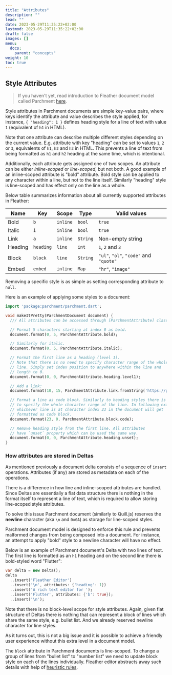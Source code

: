 ```yaml
---
title: "Attributes"
description: ""
lead: ""
date: 2023-05-29T11:35:22+02:00
lastmod: 2023-05-29T11:35:22+02:00
draft: false
images: []
menu:
  docs:
    parent: "concepts"
weight: 10
toc: true
---
```


## Style Attributes

> If you haven't yet, read introduction to Fleather document model called
> Parchment [here](data-and-document.md).

Style attributes in Parchment documents are simple key-value pairs, where
keys identify the attribute and value describes the style applied, for
instance, `{ "heading": 1 }` defines heading style for a line of
text with value `1` (equivalent of `h1` in HTML).

Note that one attribute can describe multiple different styles depending
on the current value. E.g. attribute with key "heading" can be set to values
`1`, `2` or `3`, equivalents of `h1`, `h2` and `h3` in HTML. This prevents
a line of text from being formatted as `h1` and `h2` heading at the same time,
which is intentional.

Additionally, each attribute gets assigned one of two scopes. An
attribute can be either *inline-scoped* or *line-scoped*, but not both.
A good example of an inline-scoped attribute is "bold" attribute. Bold
style can be applied to any character within a line, but not to the
line itself. Similarly "heading" style is line-scoped and has effect
only on the line as a whole.

Below table summarizes information about all currently supported
attributes in Fleather:

| Name    | Key       | Scope    | Type     | Valid values                           |
| ------- | --------- | -------- | -------- | -------------------------------------- |
| Bold    | `b`       | `inline` | `bool`   | `true`                                 |
| Italic  | `i`       | `inline` | `bool`   | `true`                                 |
| Link    | `a`       | `inline` | `String` | Non-empty string                       |
| Heading | `heading` | `line`   | `int`    | `1`, `2` and `3`                       |
| Block   | `block`   | `line`   | `String` | `"ul"`, `"ol"`, `"code"` and `"quote"` |
| Embed   | `embed`   | `inline` | `Map`    | `"hr"`, `"image"`                      |

Removing a specific style is as simple as setting corresponding
attribute to `null`.

Here is an example of applying some styles to a document:

```dart
import 'package:parchment/parchment.dart';

void makeItPretty(ParchmentDocument document) {
  /// All attributes can be accessed through [ParchmentAttribute] class.

  // Format 5 characters starting at index 0 as bold.
  document.format(0, 5, ParchmentAttribute.bold);

  // Similarly for italic.
  document.format(0, 5, ParchmentAttribute.italic);

  // Format the first line as a heading (level 1).
  // Note that there is no need to specify character range of the whole
  // line. Simply set index position to anywhere within the line and
  // length to 0.
  document.format(0, 0, ParchmentAttribute.heading.level1);

  // Add a link:
  document.format(10, 15, ParchmentAttribute.link.fromString('https://github.com'));

  // Format a line as code block. Similarly to heading styles there is no need
  // to specify the whole character range of the line. In following example:
  // whichever line is at character index 23 in the document will get
  // formatted as code block.
  document.format(23, 0, ParchmentAttribute.block.code);

  // Remove heading style from the first line. All attributes
  // have `unset` property which can be used the same way.
  document.format(0, 0, ParchmentAttribute.heading.unset);
}
```

### How attributes are stored in Deltas

As mentioned previously a document delta consists of a sequence of `insert`
operations. Attributes (if any) are stored as metadata on each of the
operations.

There is a difference in how line and inline-scoped attributes are
handled. Since Deltas are essentially a flat data structure there is
nothing in the format itself to represent a line of text, which is
required to allow storing line-scoped style attributes.

To solve this issue Parchment document (similarly to Quill.js) reserves the
**newline** character (aka `\n` and `0x0A`) as storage for line-scoped
styles.

Parchment document model is designed to enforce this rule and
prevents malformed changes from being composed into a document. For
instance, an attempt to apply "bold" style to a newline character
will have no effect.

Below is an example of Parchment document's Delta with two lines of text.
The first line is formatted as an `h1` heading and on the second line
there is bold-styled word "Flutter":

```dart
var delta = new Delta();
delta
  ..insert('Fleather Editor')
  ..insert('\n', attributes: {'heading': 1})
  ..insert('A rich text editor for ');
  ..insert('Flutter', attributes: {'b': true});
  ..insert('\n');
```

Note that there is no block-level scope for style attributes. Again,
given flat structure of Deltas there is nothing that can represent a
block of lines which share the same style, e.g. bullet list. And we
already reserved newline character for line styles.

As it turns out, this is not a big issue and it is possible to achieve
a friendly user experience without this extra level in a document model.

The `block` attribute in Parchment documents is line-scoped. To change a
group of lines from "bullet list" to "number list" we need to update
block style on each of the lines individually. Fleather editor abstracts
away such details with help of [heuristic rules](heuristics.md).
